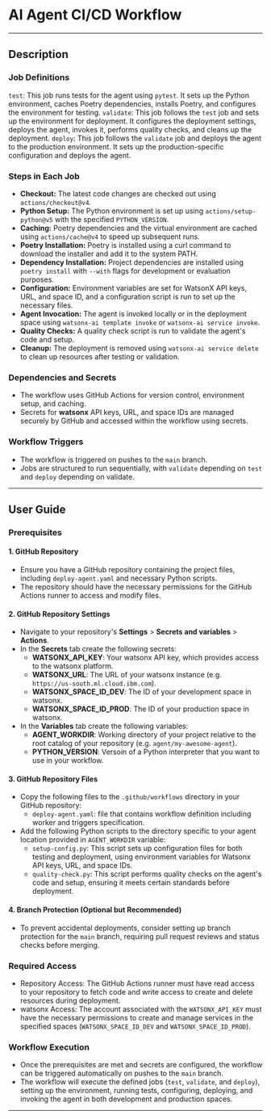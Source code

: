 # AI Agent CI/CD Workflow

---

## Description

### Job Definitions

`test`: This job runs tests for the agent using `pytest`. It sets up the Python environment, caches Poetry dependencies, installs Poetry, and configures the environment for testing.
`validate`: This job follows the `test` job and sets up the environment for deployment. It configures the deployment settings, deploys the agent, invokes it, performs quality checks, and cleans up the deployment.
`deploy`: This job follows the `validate` job and deploys the agent to the production environment. It sets up the production-specific configuration and deploys the agent.

### Steps in Each Job

- **Checkout:** The latest code changes are checked out using `actions/checkout@v4`.
- **Python Setup:** The Python environment is set up using `actions/setup-python@v5` with the specified `PYTHON_VERSION`.
- **Caching:** Poetry dependencies and the virtual environment are cached using `actions/cache@v4` to speed up subsequent runs.
- **Poetry Installation:** Poetry is installed using a curl command to download the installer and add it to the system PATH.
- **Dependency Installation:** Project dependencies are installed using `poetry install` with `--with` flags for development or evaluation purposes.
- **Configuration:** Environment variables are set for WatsonX API keys, URL, and space ID, and a configuration script is run to set up the necessary files.
- **Agent Invocation:** The agent is invoked locally or in the deployment space using `watsonx-ai template invoke` or `watsonx-ai service invoke`.
- **Quality Checks:** A quality check script is run to validate the agent's code and setup.
- **Cleanup:** The deployment is removed using `watsonx-ai service delete` to clean up resources after testing or validation.

### Dependencies and Secrets

- The workflow uses GitHub Actions for version control, environment setup, and caching.
- Secrets for **watsonx** API keys, URL, and space IDs are managed securely by GitHub and accessed within the workflow using secrets.

### Workflow Triggers

- The workflow is triggered on pushes to the `main` branch.
- Jobs are structured to run sequentially, with `validate` depending on `test` and `deploy` depending on validate.

---

## User Guide

### Prerequisites

#### 1. GitHub Repository

- Ensure you have a GitHub repository containing the project files, including `deploy-agent.yaml` and necessary Python scripts.
- The repository should have the necessary permissions for the GitHub Actions runner to access and modify files.

#### 2. GitHub Repository Settings

- Navigate to your repository's **Settings** > **Secrets and variables** > **Actions**.
- In the **Secrets** tab create the following secrets:
  - **WATSONX_API_KEY**: Your watsonx API key, which provides access to the watsonx platform.
  - **WATSONX_URL**: The URL of your watsonx instance (e.g. `https://us-south.ml.cloud.ibm.com`).
  - **WATSONX_SPACE_ID_DEV**: The ID of your development space in watsonx.
  - **WATSONX_SPACE_ID_PROD**: The ID of your production space in watsonx.
- In the **Variables** tab create the following variables:
  - **AGENT_WORKDIR**: Working directory of your project relative to the root catalog of your repository (e.g. `agent/my-awesome-agent`).
  - **PYTHON_VERSION**: Versoin of a Python interpreter that you want to use in your workflow.

#### 3. GitHub Repository Files

- Copy the following files to the `.github/workflows` directory in your GitHub repository:
  - `deploy-agent.yaml`: file that contains workflow definition including worker and triggers specification.
- Add the following Python scripts to the directory specific to your agent location provided in `AGENT_WORKDIR` variable:
  - `setup-config.py`: This script sets up configuration files for both testing and deployment, using environment variables for Watsonx API keys, URL, and space IDs.
  - `quality-check.py`: This script performs quality checks on the agent's code and setup, ensuring it meets certain standards before deployment.

#### 4. Branch Protection (Optional but Recommended)

- To prevent accidental deployments, consider setting up branch protection for the `main` branch, requiring pull request reviews and status checks before merging.

### Required Access

- Repository Access: The GitHub Actions runner must have read access to your repository to fetch code and write access to create and delete resources during deployment.
- watsonx Access: The account associated with the `WATSONX_API_KEY` must have the necessary permissions to create and manage services in the specified spaces (`WATSONX_SPACE_ID_DEV` and `WATSONX_SPACE_ID_PROD`).

### Workflow Execution

- Once the prerequisites are met and secrets are configured, the workflow can be triggered automatically on pushes to the `main` branch.
- The workflow will execute the defined jobs (`test`, `validate`, and `deploy`), setting up the environment, running tests, configuring, deploying, and invoking the agent in both development and production spaces.

---
